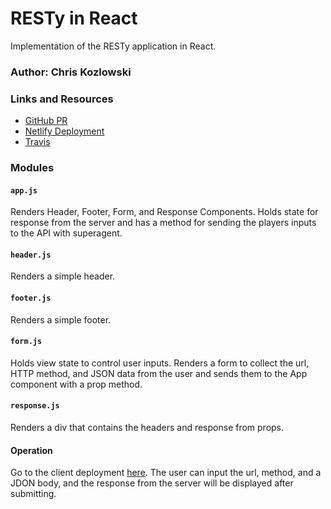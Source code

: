 # RESTy in React

Implementation of the RESTy application in React.

### Author: Chris Kozlowski

### Links and Resources

- [GitHub PR](https://github.com/401-advanced-javascript-cdk/RESTy/pull/1)
- [Netlify Deployment](https://ecstatic-shannon-58a208.netlify.com)
- [Travis](https://travis-ci.com/401-advanced-javascript-cdk/RESTy)

### Modules

#### `app.js`

Renders Header, Footer, Form, and Response Components.  Holds state for response from the server and has a method for sending the players inputs to the API with superagent.

#### `header.js`

Renders a simple header.

#### `footer.js`

Renders a simple footer.

#### `form.js`

Holds view state to control user inputs.  Renders a form to collect the url, HTTP method, and JSON data from the user and sends them to the App component with a prop method.

#### `response.js`

Renders a div that contains the headers and response from props.

#### Operation

Go to the client deployment [here](https://ecstatic-shannon-58a208.netlify.com).  The user can input the url, method, and a JDON body, and the response from the server will be displayed after submitting.